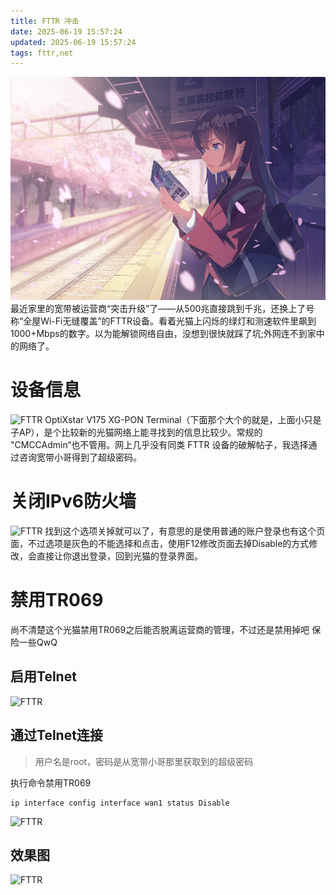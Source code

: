 ```yaml
---
title: FTTR 冲击
date: 2025-06-19 15:57:24
updated: 2025-06-19 15:57:24
tags: fttr,net
---
```

![cover](images/47974276_p0.jpg)
最近家里的宽带被运营商“突击升级”了——从500兆直接跳到千兆，还换上了号称“全屋Wi-Fi无缝覆盖”的FTTR设备。看着光猫上闪烁的绿灯和测速软件里飙到1000+Mbps的数字。以为能解锁网络自由，没想到很快就踩了坑;外网连不到家中的网络了。
<!-- more -->
# 设备信息
![FTTR](FTTR.jpg)
OptiXstar V175 XG-PON Terminal（下面那个大个的就是，上面小只是子AP），是个比较新的光猫网络上能寻找到的信息比较少。常规的 "CMCCAdmin“也不管用。网上几乎没有同类 FTTR 设备的破解帖子，我选择通过咨询宽带小哥得到了超级密码。

# 关闭IPv6防火墙
![FTTR](FTTR2.png)
找到这个选项关掉就可以了，有意思的是使用普通的账户登录也有这个页面，不过选项是灰色的不能选择和点击，使用F12修改页面去掉Disable的方式修改，会直接让你退出登录，回到光猫的登录界面。

# 禁用TR069
尚不清楚这个光猫禁用TR069之后能否脱离运营商的管理，不过还是禁用掉吧 保险一些QwQ

## 启用Telnet
![FTTR](FTTR3.png)

## 通过Telnet连接
> 用户名是root，密码是从宽带小哥那里获取到的超级密码

执行命令禁用TR069
```
ip interface config interface wan1 status Disable
```
![FTTR](TR069_OFF.png)
## 效果图
![FTTR](FTTR1.png)

